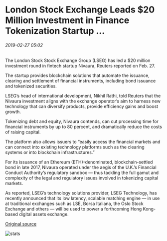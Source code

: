 # London Stock Exchange Leads $20 Million Investment in Finance Tokenization Startup ...

###### 2019-02-27 05:02

The London Stock Stock Exchange Group (LSEG) has led a $20 million investment round in fintech startup Nivaura, Reuters reported on Feb. 27.

The startup provides blockchain solutions that automate the issuance, clearing and settlement of financial instruments, including bond issuance and tokenized securities.

LSEG’s head of international development, Nikhil Rathi, told Reuters that the Nivaura investment aligns with the exchange operator’s aim to harness new technology that can diversify products, provide efficiency gains and boost growth.

Tokenizing debt and equity, Nivaura contends, can cut processing time for financial instruments by up to 80 percent, and dramatically reduce the costs of raising capital.

The platform also allows issuers to “easily access the financial markets and can connect into existing technology platforms such as the clearing systems or into blockchain infrastructures.”

For its issuance of an Ethereum (ETH)-denominated, blockchain-settled bond in late 2017, Nivaura operated under the aegis of the U.K.’s Financial Conduct Authority’s regulatory sandbox — thus tackling the full gamut and complexity of the legal and regulatory issues involved in tokenizing capital markets.

As reported, LSEG’s technology solutions provider, LSEG Technology, has recently announced that its low latency, scalable matching engine — in use at traditional exchanges such as LSE, Borsa Italiana, the Oslo Stock Exchange and others — will be used to power a forthcoming Hong Kong-based digital assets exchange.

[Original source](https://cointelegraph.com/news/london-stock-exchange-leads-20-million-investment-in-finance-tokenization-startup)

![stats](https://c.statcounter.com/11760860/0/a89fa40b/1/ "stats")